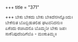 +++
title = "371"

+++
ಬೇಕು ಬೇಕದು ಬೇಕು ಬೇಕಿದೆನಗಿನ್ನೊಂದು।  
ಬೇಕೆನುತ ಬೊಬ್ಬಿಡುತಲಿಹ ಘಟವನಿದನು॥  
ಏಕೆಂದು ರಚಿಸಿದನೊ ಬೊಮ್ಮನೀ ಬೇಕು ಜಪ।  
ಸಾಕೆನಿಪುದೆಂದಿಗೆಲೊ - ಮಂಕುತಿಮ್ಮ॥  
